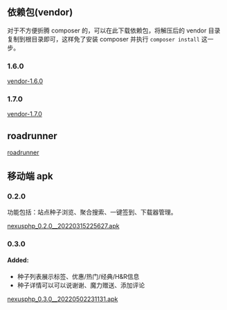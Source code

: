 <ArticleTopAd></ArticleTopAd>

## 依赖包(vendor)

对于不方便折腾 composer 的，可以在此下载依赖包，将解压后的 vendor 目录复制到根目录即可，这样免了安装 composer 并执行 `composer install` 这一步。

### 1.6.0
[vendor-1.6.0](/downloads/vendor-1.6.0.zip)

### 1.7.0
[vendor-1.7.0](/downloads/vendor-1.7.0.zip)

## roadrunner
[roadrunner](/downloads/roadrunner-2.8.8-linux-amd64/rr)

## 移动端 apk

### 0.2.0

功能包括：站点种子浏览、聚合搜索、一键签到、下载器管理。

[nexusphp_0.2.0__20220315225627.apk](/downloads/nexusphp_0.2.0__20220315225627.apk)

### 0.3.0

#### Added:
- 种子列表展示标签、优惠/热门/经典/H&R信息
- 种子详情可以可以说谢谢、魔力赠送、添加评论

[nexusphp_0.3.0__20220502231131.apk](/downloads/nexusphp_0.3.0__20220502231131.apk)